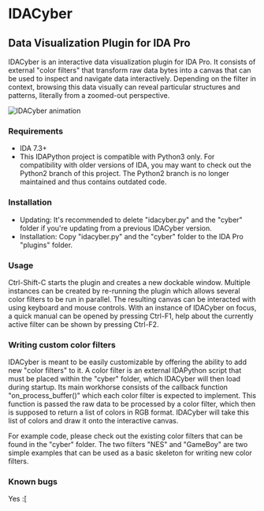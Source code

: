 # IDACyber
## Data Visualization Plugin for IDA Pro

IDACyber is an interactive data visualization plugin for IDA Pro. It consists of external "color filters" that transform raw data bytes into a canvas that can be used to inspect and navigate data interactively. Depending on the filter in context, browsing this data visually can reveal particular structures and patterns, literally from a zoomed-out perspective.

![IDACyber animation](/rsrc/idacyber.gif?raw=true "IDACyber animated gif")

### Requirements

* IDA 7.3+
* This IDAPython project is compatible with Python3 only. For compatibility with older versions of IDA, you may want to check out the Python2 branch of this project. The Python2 branch is no longer maintained and thus contains outdated code.

### Installation

* Updating: It's recommended to delete "idacyber.py" and the "cyber" folder if you're updating from a previous IDACyber version.
* Installation: Copy "idacyber.py" and the "cyber" folder to the IDA Pro "plugins" folder.

### Usage

Ctrl-Shift-C starts the plugin and creates a new dockable window. Multiple instances can be created by re-running the plugin which allows several color filters to be run in parallel. The resulting canvas can be interacted with using keyboard and mouse controls. With an instance of IDACyber on focus, a quick manual can be opened by pressing Ctrl-F1, help about the currently active filter can be shown by pressing Ctrl-F2.

### Writing custom color filters

IDACyber is meant to be easily customizable by offering the ability to add new "color filters" to it.
A color filter is an external IDAPython script that must be placed within the "cyber" folder, which IDACyber will then load during startup. Its main workhorse consists of the callback function "on_process_buffer()" which each color filter is expected to implement. This function is passed the raw data to be processed by a color filter, which then is supposed to return a list of colors in RGB format. IDACyber will take this list of colors and draw it onto the interactive canvas.

For example code, please check out the existing color filters that can be found in the "cyber" folder. The two filters "NES" and "GameBoy" are two simple examples that can be used as a basic skeleton for writing new color filters.

### Known bugs

Yes :[
